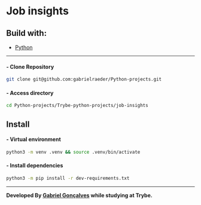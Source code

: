 # Job insights

## Build with:
 - [Python](https://www.python.org/)

------

#### - Clone Repository
```sh
git clone git@github.com:gabrielraeder/Python-projects.git
```
#### - Access directory
```sh
cd Python-projects/Trybe-python-projects/job-insights
```


## Install
#### - Virtual environment
```sh
python3 -m venv .venv && source .venv/bin/activate
```
#### - Install dependencies
```sh
python3 -m pip install -r dev-requirements.txt
```

<!-- ## Start
```sh
inventory_report arg1 arg2
```
##### or
```sh
python3 -m inventory_report.main argumento1 argumento2
```
> arg1 must be a path to a file to be imported, this file may be `csv`, `json` or `xml`.

> arg2 must be either of the following strings: `simples` or `completo`, each generating their respective report.

<br> -->


------

**Developed By [Gabriel Gonçalves](https://www.linkedin.com/in/gabrielraedergoncalves/) while studying at Trybe.**